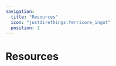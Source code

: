 ```yaml
---
navigation:
  title: "Resources"
  icon: "justdirethings:ferricore_ingot"
  position: 1
---
```


# Resources

<SubPages />